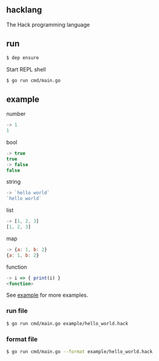 ## hacklang
The Hack programming language

## run
```bash
$ dep ensure
```

Start REPL shell
```bash
$ go run cmd/main.go
```

## example

number
```javascript
-> 1
1
```
bool
```javascript
-> true
true
-> false
false
```
string
```javascript
-> `hello world`
`hello world`
```
list
```javascript
-> [1, 2, 3]
[1, 2, 3]
```
map
```javascript
-> {a: 1, b: 2}
{a: 1, b: 2}
```
function
```javascript
-> i => { print(i) }
<function>
```
See [example](./example) for more examples.

### run file
```bash
$ go run cmd/main.go example/hello_world.hack
```

### format file
```bash
$ go run cmd/main.go --format example/hello_world.hack
```